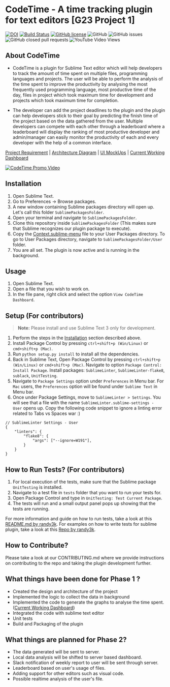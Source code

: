 # CodeTime - A time tracking plugin for text editors [G23 Project 1]
[![DOI](https://zenodo.org/badge/295515546.svg)](https://zenodo.org/badge/latestdoi/295515546)
[![Build Status](https://travis-ci.org/oaaky/SE_Fall20_Project-1.svg?branch=master)](https://travis-ci.org/oaaky/SE_Fall20_Project-1)
[![GitHub license](https://img.shields.io/github/license/oaaky/SE_Fall20_Project-1)](https://github.com/oaaky/SE_Fall20_Project-1/blob/master/LICENSE)
![GitHub](https://img.shields.io/badge/language-python-blue.svg)
![GitHub issues](https://img.shields.io/github/issues/oaaky/SE_Fall20_Project-1)
![GitHub closed pull requests](https://img.shields.io/github/issues-pr-closed/oaaky/SE_Fall20_Project-1)
![YouTube Video Views](https://img.shields.io/youtube/views/CL5W7C9Jw_c?style=social)


## About CodeTime

- CodeTime is a plugin for Sublime Text editor which will help developers to track the amount of time spent on multiple files, programming languages and projects. The user will be able to perform the analysis of the time spent to improve the productivity by analysing the most frequently used programming language, most productive time of the day, files in project which took maximum time for development and projects which took maximum time for completion.

- The developer can add the project deadlines to the plugin and the plugin can help developers stick to their goal by predicting the finish time of the project based on the data gathered from the user. Multiple developers can compete with each other through a leaderboard where a leaderboard will display the ranking of most productive developer and admin/manager can easily monitor the productivity of each and every developer with the help of a common interface.

[Project Requirement](https://github.com/oaaky/SE_Fall20_Project-1/blob/master/project_requiremnt.md) | [Architecture Diagram](https://github.com/oaaky/SE_Fall20_Project-1/blob/master/architecure.png) | [UI MockUps](https://github.com/oaaky/SE_Fall20_Project-1/blob/master/Capture.PNG) | [Current Working Dashboard](https://github.com/oaaky/SE_Fall20_Project-1/blob/master/CodeTimeDashboard.png)

[![CodeTime Promo Video](https://img.youtube.com/vi/CL5W7C9Jw_c/0.jpg)](http://tiny.cc/codeTimePromo)


## Installation

1. Open Sublime Text.
2. Go to Preferences -> Browse packages.
3. A new window containing Sublime packages directory will open up. Let's call this folder `SublimePackagesFolder`.
4. Open your terminal and navigate to `SublimePackagesFolder`.
5. Clone this repository inside `SublimePackagesFolder` (This makes sure that Sublime recognizes our plugin package to execute).
6. Copy the [Context.sublime-menu](code/SublimePlugin/Config/Context.sublime-menu) file to your User Packages directory. To go to User Packages directory, navigate to `SublimePackagesFolder/User` folder.
7. You are all set. The plugin is now active and is running in the background.


## Usage

1. Open Sublime Text.
2. Open a file that you wish to work on.
3. In the file pane, right click and select the option `View CodeTime Dashboard`.


## Setup (For contributors)

> <strong>Note:</strong> Please install and use Sublime Text 3 only for development.

1. Perform the steps in the [Installation](https://github.com/oaaky/SE_Fall20_Project-1#installation-for-non-contributors) section described above.
2. Install Package Control by pressing `ctrl+shift+p (Win/Linux)` or `cmd+shift+p (Mac)`.
3. Run `python setup.py install` to install all the dependencies.
4. Back in Sublime Text, Open Package Control by pressing `ctrl+shift+p (Win/Linux)` or `cmd+shift+p (Mac)`. Navigate to option `Package Control: Install Package`. Install  packages: `SublimeLinter`, `SublimeLinter-flake8`, `sublack`, `UnitTesting`.
5. Navigate to `Package Settings` option under `Preferences` in Menu bar. For `Mac` users, the `Preferences` option will be found under `Sublime Text` in Menu bar.
6. Once under Package Settings, move to `SublimeLinter > Settings`. You will see that a file with the name `SublimeLinter.sublime-settings - User` opens up. Copy the following code snippet to ignore a linting error related to Tabs vs Spaces war :)
```
// SublimeLinter Settings - User
{
    "linters": {
        "flake8": {
            "args": ["--ignore=W191"],
        }
    }
}

```

## How to Run Tests? (For contributors)

1. For local execution of the tests, make sure that the Sublime package `UnitTesting` is installed. 
2. Navigate to a test file in `tests` folder that you want to run your tests for. 
3. Open Package Control and type in `UnitTesting: Test Current Package`. 
4. The tests will run and a small output panel pops up showing that the tests are running.

For more information and guide on how to run tests, take a look at this [README.md by randy3k](https://github.com/randy3k/UnitTesting/blob/master/README.md). For examples on how to write tests for sublime plugin, take a look at this [Repo by randy3k](https://github.com/randy3k/UnitTesting-example).

## How to Contribute?

Please take a look at our CONTRIBUTING.md where we provide instructions on contributing to the repo and taking the plugin development further.

## What things have been done for Phase 1 ?
- Created the design and architecture of the project
- Implemented the logic to collect the data in background
- Implemented the code to generate the graphs to analyse the time spent. ([Current Working Dashboard](https://github.com/oaaky/SE_Fall20_Project-1/blob/master/CodeTimeDashboard.png))
- Integrated the code with sublime text editor
- Unit tests
- Build and Packaging of the plugin

## What things are planned for Phase 2?

- The data generated will be sent to server.
- Local data analysis will be shifted to server based dashboard.
- Slack notification of weekly report to user will be sent through server.
- Leaderboard based on user's usage of files.
- Adding support for other editors such as visual code.
- Possible realtime analysis of the user's file.
